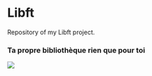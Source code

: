 # Libft
Repository of my Libft project.
### Ta propre bibliothèque rien que pour toi
![](https://progress-bar.dev/125?title=Score)
